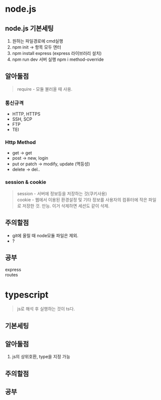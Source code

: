 # node.js
## node.js 기본세팅
1. 원하는 파일경로에 cmd실행
2. npm init -> 항목 모두 엔터
3. npm install express (express 라이브러리 설치)
4. npm run dev 서버 실행
npm i method-override

## 알아둘점
> require - 모듈 불러올 때 사용.

### 통신규격
- HTTP, HTTPS
- SSH, SCP
- FTP
- TEI

### Http Method
- get -> get
- post -> new, login
- put or patch -> modify, update (멱등성)
- delete -> del..

### session & cookie
>session - 서버에 정보등을 저장하는 것(쿠키사용)  
cookie - 웹에서 이용된 환경설정 및 기타 정보를 사용자의 컴퓨터에 작은 파일로 저장한 것. 만능. 이거 삭제하면 세션도 같이 삭제.

## 주의할점
- git에 올릴 때 node모듈 파일은 제외.
- ?

## 공부
express   
routes

#

# typescript
> js로 해석 후 실행하는 것이 ts다.

## 기본세팅

## 알아둘점
1. js의 상위호환, type을 지정 가능

## 주의할점

## 공부




